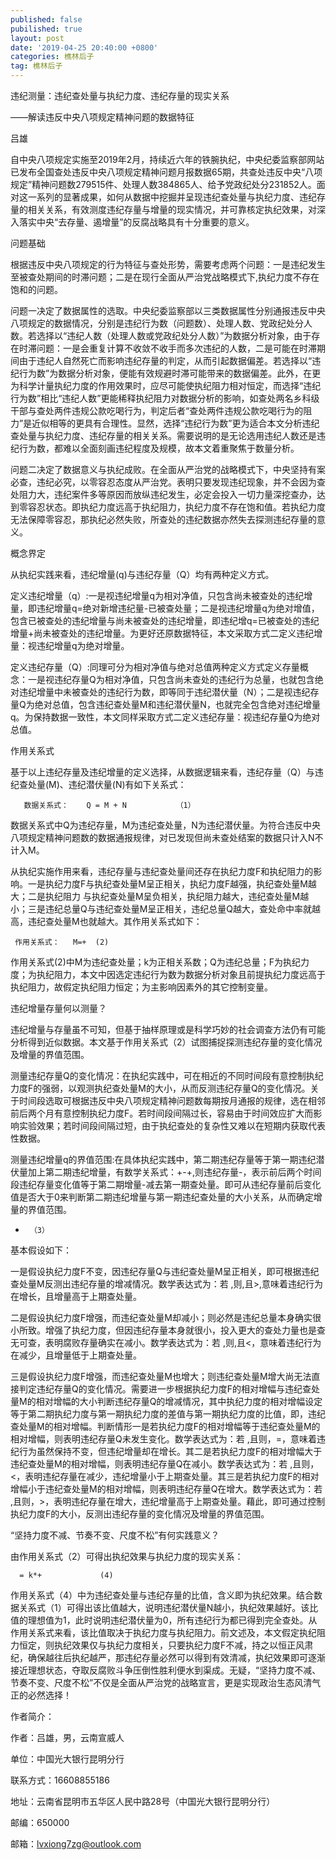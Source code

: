 ```yaml
---
published: false
pubilished: true
layout: post
date: '2019-04-25 20:40:00 +0800'
categories: 樵林后子
tag: 樵林后子
---
```

违纪测量：违纪查处量与执纪力度、违纪存量的现实关系

——解读违反中央八项规定精神问题的数据特征

吕雄

自中央八项规定实施至2019年2月，持续近六年的铁腕执纪，中央纪委监察部网站已发布全国查处违反中央八项规定精神问题月报数据65期，共查处违反中央“八项规定”精神问题数279515件、处理人数384865人、给予党政纪处分231852人。面对这一系列的显著成果，如何从数据中挖掘并呈现违纪查处量与执纪力度、违纪存量的相关关系，有效测度违纪存量与增量的现实情况，并可靠核定执纪效果，对深入落实中央“去存量、遏增量”的反腐战略具有十分重要的意义。

问题基础

根据违反中央八项规定的行为特征与查处形势，需要考虑两个问题：一是违纪发生至被查处期间的时滞问题；二是在现行全面从严治党战略模式下,执纪力度不存在饱和的问题。

问题一决定了数据属性的选取。中央纪委监察部以三类数据属性分别通报违反中央八项规定的数据情况，分别是违纪行为数（问题数）、处理人数、党政纪处分人数。若选择以“违纪人数（处理人数或党政纪处分人数）”为数据分析对象，由于存在时滞问题：一是会重复计算不收敛不收手而多次违纪的人数，二是可能在时滞期间由于违纪人自然死亡而影响违纪存量的判定，从而引起数据偏差。若选择以“违纪行为数”为数据分析对象，便能有效规避时滞可能带来的数据偏差。此外，在更为科学计量执纪力度的作用效果时，应尽可能使执纪阻力相对恒定，而选择“违纪行为数”相比“违纪人数”更能稀释执纪阻力对数据分析的影响，如查处两名乡科级干部与查处两件违规公款吃喝行为，判定后者“查处两件违规公款吃喝行为的阻力”是近似相等的更具有合理性。显然，选择“违纪行为数”更为适合本文分析违纪查处量与执纪力度、违纪存量的相关关系。需要说明的是无论选用违纪人数还是违纪行为数，都难以全面刻画违纪程度及规模，故本文着重聚焦于数量分析。

问题二决定了数据意义与执纪成败。在全面从严治党的战略模式下，中央坚持有案必查，违纪必究，以零容忍态度从严治党。表明只要发现违纪现象，并不会因为查处阻力大，违纪案件多等原因而放纵违纪发生，必定会投入一切力量深挖查办，达到零容忍状态。即执纪力度远高于执纪阻力，执纪力度不存在饱和值。若执纪力度无法保障零容忍，那执纪必然失败，所查处的违纪数据亦然失去探测违纪存量的意义。

概念界定

从执纪实践来看，违纪增量(q)与违纪存量（Q）均有两种定义方式。

定义违纪增量（q）:一是视违纪增量q为相对净值，只包含尚未被查处的违纪增量，即违纪增量q=绝对新增违纪量-已被查处量；二是视违纪增量q为绝对增值，包含已被查处的违纪增量与尚未被查处的违纪增量，即违纪增q=已被查处的违纪增量+尚未被查处的违纪增量。为更好还原数据特征，本文采取方式二定义违纪增量：视违纪增量q为绝对增量。

定义违纪存量（Q）:同理可分为相对净值与绝对总值两种定义方式定义存量概念：一是视违纪存量Q为相对净值，只包含尚未查处的违纪行为总量，也就包含绝对违纪增量中未被查处的违纪行为数，即等同于违纪潜伏量（N）；二是视违纪存量Q为绝对总值，包含违纪查处量M和违纪潜伏量N，也就完全包含绝对违纪增量q。为保持数据一致性，本文同样采取方式二定义违纪存量：视违纪存量Q为绝对总值。

作用关系式

基于以上违纪存量及违纪增量的定义选择，从数据逻辑来看，违纪存量（Q）与违纪查处量(M)、违纪潜伏量(N)有如下关系式：

       数据关系式：    Q = M + N           （1）

数据关系式中Q为违纪存量，M为违纪查处量，N为违纪潜伏量。为符合违反中央八项规定精神问题数的数据通报规律，对已发现但尚未查处结案的数据只计入N不计入M。

从执纪实施作用来看，违纪存量与违纪查处量间还存在执纪力度F和执纪阻力的影响。一是执纪力度F与执纪查处量M呈正相关，执纪力度F越强，执纪查处量M越大；二是执纪阻力 与执纪查处量M呈负相关，执纪阻力越大，违纪查处量M越小；三是违纪总量Q与违纪查处量M呈正相关，违纪总量Q越大，查处命中率就越高，违纪查处量M也就越大。其作用关系式如下：

     作用关系式：   M=+  (2)

作用关系式(2)中M为违纪查处量；k为正相关系数；Q为违纪总量；F为执纪力度；为执纪阻力，本文中因选定违纪行为数为数据分析对象且前提执纪力度远高于执纪阻力，故假定执纪阻力恒定；为主影响因素外的其它控制变量。

违纪增量存量何以测量？

违纪增量与存量虽不可知，但基于抽样原理或是科学巧妙的社会调查方法仍有可能分析得到近似数据。本文基于作用关系式（2）试图捕捉探测违纪存量的变化情况及增量的界值范围。

测量违纪存量Q的变化情况：在执纪实践中，可在相近的不同时间段有意控制执纪力度F的强弱，以观测执纪查处量M的大小，从而反测违纪存量Q的变化情况。关于时间段选取可根据违反中央八项规定精神问题数每期按月通报的规律，选在相邻前后两个月有意控制执纪力度F。若时间段间隔过长，容易由于时间效应扩大而影响实验效果；若时间段间隔过短，由于执纪查处的复杂性又难以在短期内获取代表性数据。

测量违纪增量q的界值范围:在具体执纪实践中，第二期违纪存量等于第一期违纪潜伏量加上第二期违纪增量，有数学关系式：+-+,则违纪存量-，表示前后两个时间段违纪存量变化值等于第二期增量-减去第一期查处量。即可从违纪存量前后变化值是否大于0来判断第二期违纪增量与第一期违纪查处量的大小关系，从而确定增量的界值范围。

-      （3）

基本假设如下：

一是假设执纪力度F不变，因违纪存量Q与违纪查处量M呈正相关，即可根据违纪查处量M反测出违纪存量的增减情况。数学表达式为：若 ,则,且>,意味着违纪行为在增长，且增量高于上期查处量。

二是假设执纪力度F增强，而违纪查处量M却减小；则必然是违纪总量本身确实很小所致。增强了执纪力度，但因违纪存量本身就很小，投入更大的查处力量也是查无可查，表明腐败存量确实在减小。数学表达式为：若 ,则,且<，意味着违纪行为在减少，且增量低于上期查处量。

三是假设执纪力度F增强，而违纪查处量M也增大；则违纪查处量M增大尚无法直接判定违纪存量Q的变化情况。需要进一步根据执纪力度F的相对增幅与违纪查处量M的相对增幅的大小判断违纪存量Q的增减情况，其中执纪力度的相对增幅设定等于第二期执纪力度与第一期执纪力度的差值与第一期执纪力度的比值，即，违纪查处量M的相对增幅。判断情形一是若执纪力度F的相对增幅等于违纪查处量M的相对增幅，则表明违纪存量Q未发生变化。数学表达式为：若 ,且则，=，意味着违纪行为虽然保持不变，但违纪增量却在增长。其二是若执纪力度F的相对增幅大于违纪查处量M的相对增幅，则表明违纪存量Q在减小。数学表达式为：若 ,且则，<，表明违纪存量在减少，违纪增量小于上期查处量。其三是若执纪力度F的相对增幅小于违纪查处量M的相对增幅，则表明违纪存量Q在增大。数学表达式为：若 ,且则，>，表明违纪存量在增大，违纪增量高于上期查处量。藉此，即可通过控制执纪力度F的大小，反测出违纪存量的变化情况及增量的界值范围。

“坚持力度不减、节奏不变、尺度不松”有何实践意义？

由作用关系式（2）可得出执纪效果与执纪力度的现实关系：

      = k*+             (4)

作用关系式（4）中为违纪查处量与违纪存量的比值，含义即为执纪效果。结合数据关系式（1）可得出该比值越大，说明违纪潜伏量N越小，执纪效果越好。该比值的理想值为1，此时说明违纪潜伏量为0，所有违纪行为都已得到完全查处。从作用关系式来看，该比值取决于执纪力度与执纪阻力。前文述及，本文假定执纪阻力恒定，则执纪效果仅与执纪力度相关，只要执纪力度F不减，持之以恒正风肃纪，确保越往后执纪越严，那违纪存量必然可以得到有效清减，执纪效果即可逐渐接近理想状态，夺取反腐败斗争压倒性胜利便水到渠成。无疑，“坚持力度不减、节奏不变、尺度不松”不仅是全面从严治党的战略宣言，更是实现政治生态风清气正的必然选择！

 

 

作者简介：

作者：吕雄，男，云南宣威人

单位：中国光大银行昆明分行

联系方式：16608855186

地址：云南省昆明市五华区人民中路28号（中国光大银行昆明分行）

邮编：650000

邮箱：lvxiong7zg@outlook.com
